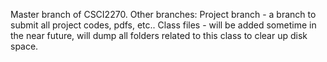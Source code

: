 Master branch of CSCI2270.
Other branches:
Project branch - a branch to submit all project codes, pdfs, etc..
Class files - will be added sometime in the near future, will dump all folders related to this class to clear up disk space.
